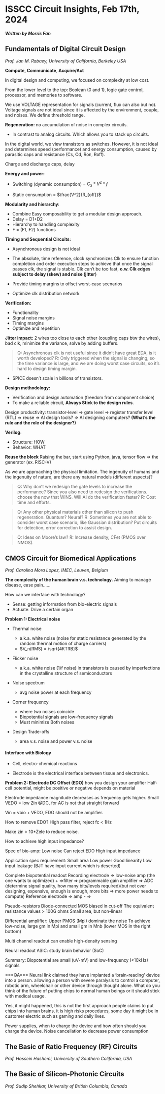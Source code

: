 # ISSCC Circuit Insights, Feb 17th, 2024

***Written by Morris Fan***

## Fundamentals of Digital Circuit Design

*Prof. Jan M. Rabaey, University of California, Berkeley USA*

**Compute, Communicate, Acquire/Act**

In digital design and computing, we focused on complexity at low cost.

From the lower level to the top: Boolean (0 and 1), logic gate control, processor, and memories to software.

We use VOLTAGE representation for signals (current, flux can also but no). Voltage signals are not ideal since it is affected by the environment, couple, and noises. We define threshold range.

**Regeneration:** no accumulation of noise in complex circuits. 

- In contrast to analog circuits. Which allows you to stack up circuits.

In the digital world, we view transistors as switches. However, it is not ideal and determines speed (performance) and energy consumption, caused by parasitic caps and resistance (Cs, Cd, Ron, Roff).

Charge and discharge caps, delay

**Energy and power:**

- Switching (dynamic consumption) = $\text{C}_{2} * V^2 * f$

- Static consumption = $\frac{V^2}{R_{off}}$

**Modularity and hierarchy:**

- Combine Easy composability to get a modular design approach.
- Delay = D1+D2
- Hierarchy to handling complexity
- F = (F1, F2) functions

**Timing and Sequential Circuits:**

- Asynchronous design is not ideal

- The absolute, time reference, clock synchronizes Clk to ensure function completion and order execution steps to achieve that once the signal passes clk, the signal is stable. Clk can’t be too fast, **o.w. Clk edges subject to delay (skew) and noise (jitter)**

- Provide timing margins to offset worst-case scenarios

- Optimize clk distribution network

**Verification:**
- Functionality
- Signal noise margins
- Timing margins
- Optimize and repetition

**Jitter impact:** 2 wires too close to each other (coupling caps btw the wires), bad clk, minimize the variance, solve by adding buffers.

> Q: Asynchronous clk is not useful since it didn’t have great EDA, is it worth developed?
R: Only triggered when the signal is changing, so the time variance is large, and we are doing worst case circuits, so it’s hard to design timing margin.

- SPICE doesn’t scale in billions of transistors. 

**Design methodology:**
- Verification and design automation (freedom from component choice)
- To make a reliable circuit, **Always Stick to the design rules**.

Design productivity: transistor-level => gate level => register transfer level (RTL) => reuse => AI design tools? => AI designing computers? **(What’s the rule and the role of the designer?)**

**Verilog:**
- Structure: HOW
- Behavior: WHAT

**Reuse the block**
Raising the bar, start using Python, java, tensor flow => the generator (ex. RISC-V)

As we are approaching the physical limitation. The ingenuity of humans and the ingenuity of nature, are there any natural models (different aspects)?

> Q: Why don’t we redesign the gate levels to increase the performance? Since you also need to redesign the verifications. choose the now that WINS. Will AI do the verification faster? 
R: Cost time and efforts.

> Q: Any other physical materials other than silicon to push regeneration. Quantum? Neural?
R: Sometimes you are not able to consider worst case scenario, like Gaussian distribution? Put circuits for detection, error correction to assist design.

> Q: Ideas on Moore’s law? 
R: Increase density, CFet (PMOS over NMOS).


## CMOS Circuit for Biomedical Applications

*Prof. Carolina Mora Lopez, IMEC, Leuven, Belgium*

**The complexity of the human brain v.s. technology.**
Aiming to manage disease, ease pain……

How can we interface with technology?

- Sense: getting information from bio-electric signals
- Actuate: Drive a certain organ

**Problem 1: Electrical noise**

- Thermal noise
    - a.k.a. white noise (noise for static resistance generated by the random thermal motion of charge carriers)
    - $V_n(RMS) = \sqrt{4KTRB}$

- Flicker noise
    - a.k.a. white noise (1/f noise) in transistors is caused by imperfections in the crystalline structure of semiconductors

- Noise spectrum
    - avg noise power at each frequency

- Corner frequency
    - where two noises coincide
    - Biopotential signals are low-frequency signals
    - Must minimize Both noises

- Design Trade-offs
    - area v.s. noise and power v.s. noise

#### Interface with Biology

- Cell, electro-chemical reactions

- Electrode is the electrical interface between tissue and electronics.

**Problem 2: Electrode DC Offset (EDO)**
how you design your amplifier
Half-cell potential, might be positive or negative depends on material

Electrode impedance magnitude decreases as frequency gets higher.
Small VEDO = low Zin @DC, for AC is not that straight forward

Vin = vbio + VEDO, EDO should not be amplifier.

How to remove EDO? High pass filter, reject fc < 1Hz

Make zin > 10*Zele to reduce noise.

How to achieve high input impedance? 

Spec of bio-amp:
Low noise
Can reject EDO
High input impedance

Application spec requirement:
Small area
Low power
Good linearity
Low input leakage (BJT have input current which is deserted)

Complete biopotential readout
Recording electrode => low-noise amp (the one wants to optimized) + =>filter => programmable gain amplifier => ADC (determine signal quality, how many bits/levels required)(but not over designing, expensive, enough is enough, more bits => more power needs to compute)
Reference electrode => amp - => 

Pseudo-resistors
Diode-connected MOS biased in cut-off
The equivalent resistance values > 100G ohms
Small area, but non-linear

Differential amplifier:
Upper PMOS (Mpi) dominate the noise
To achieve low-noise, large gm in Mpi and small gm in Mnb (lower MOS in the right bottom)

Multi channel readout can enable high-density sensing

Neural readout ASIC: study brain behavior (SoC)

Summary:
Biopotential are small (uV-mV) and low-frequency (<10kHz) signals

===QA===
Neural link claimed they have implanted a ‘brain-reading’ device into a person. allowing a person with severe paralysis to control a computer, robotic arm, wheelchair or other device through thought alone. What do you think of the future of putting chips to normal human beings or it should stick with medical usage.

Yes, it might happened, this is not the first approach people claims to put chips into human brains. it is high risks procedures, some day it might be in customer electric such as gaming and daily lives.

Power supplies, when to charge the device and how often should you charge the device. Noise cancellation to decrease power consumption



## The Basic of Ratio Frequency (RF) Circuits
*Prof. Hossein Hashemi, University of Southern California, USA*



## The Basic of Silicon-Photonic Circuits
*Prof. Sudip Shehkar, University of British Columbia, Canada*